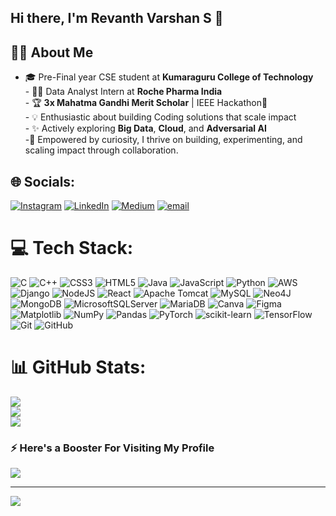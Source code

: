 ## Hi there, I'm Revanth Varshan S 👋

## 🥷🏼 About Me
- 🎓 Pre-Final year CSE student at **Kumaraguru College of Technology**  <br>- 👨‍💼 Data Analyst Intern at **Roche Pharma India**  <br>- 🏆 **3x Mahatma Gandhi Merit Scholar** | IEEE Hackathon🥉<br>- 💡 Enthusiastic about building Coding solutions that scale impact  <br>- ✨ Actively exploring **Big Data**, **Cloud**, and **Adversarial AI**  <br>-🧩 Empowered by curiosity, I thrive on building, experimenting, and scaling impact through collaboration.


## 🌐 Socials:
[![Instagram](https://img.shields.io/badge/Instagram-%23E4405F.svg?logo=Instagram&logoColor=white)](https://instagram.com/rev_shan) [![LinkedIn](https://img.shields.io/badge/LinkedIn-%230077B5.svg?logo=linkedin&logoColor=white)](https://linkedin.com/in/revanth-varshan-s) [![Medium](https://img.shields.io/badge/Medium-12100E?logo=medium&logoColor=white)](https://medium.com/@revanthvarshan) [![email](https://img.shields.io/badge/Email-D14836?logo=gmail&logoColor=white)](mailto:revanthvarshan03@gmail.com) 

# 💻 Tech Stack:
![C](https://img.shields.io/badge/c-%2300599C.svg?style=for-the-badge&logo=c&logoColor=white) ![C++](https://img.shields.io/badge/c++-%2300599C.svg?style=for-the-badge&logo=c%2B%2B&logoColor=white) ![CSS3](https://img.shields.io/badge/css3-%231572B6.svg?style=for-the-badge&logo=css3&logoColor=white) ![HTML5](https://img.shields.io/badge/html5-%23E34F26.svg?style=for-the-badge&logo=html5&logoColor=white) ![Java](https://img.shields.io/badge/java-%23ED8B00.svg?style=for-the-badge&logo=openjdk&logoColor=white) ![JavaScript](https://img.shields.io/badge/javascript-%23323330.svg?style=for-the-badge&logo=javascript&logoColor=%23F7DF1E) ![Python](https://img.shields.io/badge/python-3670A0?style=for-the-badge&logo=python&logoColor=ffdd54) ![AWS](https://img.shields.io/badge/AWS-%23FF9900.svg?style=for-the-badge&logo=amazon-aws&logoColor=white) ![Django](https://img.shields.io/badge/django-%23092E20.svg?style=for-the-badge&logo=django&logoColor=white) ![NodeJS](https://img.shields.io/badge/node.js-6DA55F?style=for-the-badge&logo=node.js&logoColor=white) ![React](https://img.shields.io/badge/react-%2320232a.svg?style=for-the-badge&logo=react&logoColor=%2361DAFB) ![Apache Tomcat](https://img.shields.io/badge/apache%20tomcat-%23F8DC75.svg?style=for-the-badge&logo=apache-tomcat&logoColor=black) ![MySQL](https://img.shields.io/badge/mysql-4479A1.svg?style=for-the-badge&logo=mysql&logoColor=white) ![Neo4J](https://img.shields.io/badge/Neo4j-008CC1?style=for-the-badge&logo=neo4j&logoColor=white) ![MongoDB](https://img.shields.io/badge/MongoDB-%234ea94b.svg?style=for-the-badge&logo=mongodb&logoColor=white) ![MicrosoftSQLServer](https://img.shields.io/badge/Microsoft%20SQL%20Server-CC2927?style=for-the-badge&logo=microsoft%20sql%20server&logoColor=white) ![MariaDB](https://img.shields.io/badge/MariaDB-003545?style=for-the-badge&logo=mariadb&logoColor=white) ![Canva](https://img.shields.io/badge/Canva-%2300C4CC.svg?style=for-the-badge&logo=Canva&logoColor=white) ![Figma](https://img.shields.io/badge/figma-%23F24E1E.svg?style=for-the-badge&logo=figma&logoColor=white) ![Matplotlib](https://img.shields.io/badge/Matplotlib-%23ffffff.svg?style=for-the-badge&logo=Matplotlib&logoColor=black) ![NumPy](https://img.shields.io/badge/numpy-%23013243.svg?style=for-the-badge&logo=numpy&logoColor=white) ![Pandas](https://img.shields.io/badge/pandas-%23150458.svg?style=for-the-badge&logo=pandas&logoColor=white) ![PyTorch](https://img.shields.io/badge/PyTorch-%23EE4C2C.svg?style=for-the-badge&logo=PyTorch&logoColor=white) ![scikit-learn](https://img.shields.io/badge/scikit--learn-%23F7931E.svg?style=for-the-badge&logo=scikit-learn&logoColor=white) ![TensorFlow](https://img.shields.io/badge/TensorFlow-%23FF6F00.svg?style=for-the-badge&logo=TensorFlow&logoColor=white) ![Git](https://img.shields.io/badge/git-%23F05033.svg?style=for-the-badge&logo=git&logoColor=white) ![GitHub](https://img.shields.io/badge/github-%23121011.svg?style=for-the-badge&logo=github&logoColor=white)

# 📊 GitHub Stats:
![](https://github-readme-stats.vercel.app/api?username=RevanthVarshanS&theme=one_dark_pro&hide_border=false&include_all_commits=true&count_private=true)<br/>
![](https://nirzak-streak-stats.vercel.app/?user=RevanthVarshanS&theme=one_dark_pro&hide_border=false)<br/>
![](https://github-readme-stats.vercel.app/api/top-langs/?username=RevanthVarshanS&theme=one_dark_pro&hide_border=false&include_all_commits=true&count_private=true&layout=compact)

### ⚡️ Here's a Booster For Visiting My Profile
![](https://quotes-github-readme.vercel.app/api?type=horizontal&theme=light)

---
[![](https://visitcount.itsvg.in/api?id=RevanthVarshanS&icon=2&color=12)](https://visitcount.itsvg.in)
